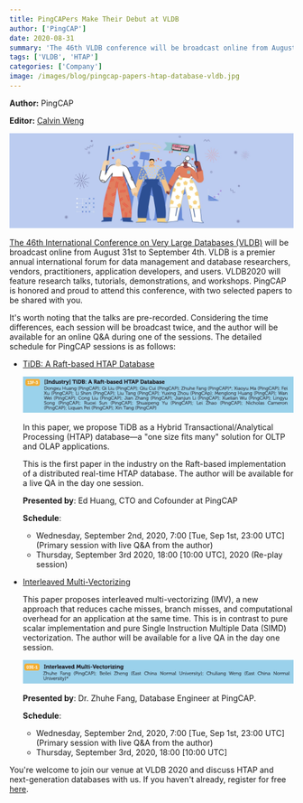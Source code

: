 ```yaml
---
title: PingCAPers Make Their Debut at VLDB
author: ['PingCAP']
date: 2020-08-31
summary: 'The 46th VLDB conference will be broadcast online from August 31st to September 4th. PingCAP is honored to attend this conference, and we will share two papers with you TiDB: A Raft-based HTAP Database and Interleaved Multi-Vectorizing.'
tags: ['VLDB', 'HTAP']
categories: ['Company']
image: /images/blog/pingcap-papers-htap-database-vldb.jpg
---
```


**Author:** PingCAP

**Editor:** [Calvin Weng](https://github.com/dcalvin)

![PingCAP shares papers about an HTAP database at VLDB](media/pingcap-papers-htap-database-vldb.jpg)

[The 46th International Conference on Very Large Databases (VLDB)](https://vldb2020.org/) will be broadcast online from August 31st to September 4th. VLDB is a premier annual international forum for data management and database researchers, vendors, practitioners, application developers, and users. VLDB2020 will feature research talks, tutorials, demonstrations, and workshops. PingCAP is honored and proud to attend this conference, with two selected papers to be shared with you.

It's worth noting that the talks are pre-recorded. Considering the time differences, each session will be broadcast twice, and the author will be available for an online Q&A during one of the sessions. The detailed schedule for PingCAP sessions is as follows:

* [TiDB: A Raft-based HTAP Database](https://vldb2020.org/program_flat.html?p=13F-2#)

    ![Authors of TiDB: A Raft-based HTAP Database](media/raft-based-htap-database-authors.jpg)

    In this paper, we propose TiDB as a Hybrid Transactional/Analytical Processing (HTAP) database—a "one size fits many" solution for OLTP and OLAP applications.

    This is the first paper in the industry on the Raft-based implementation of a distributed real-time HTAP database. The author will be available for a live QA in the day one session.

    **Presented by**: Ed Huang, CTO and Cofounder at PingCAP

    **Schedule**:

    * Wednesday, September 2nd, 2020, 7:00 [Tue, Sep 1st, 23:00 UTC] (Primary session with live Q&A from the author)
    * Thursday, September 3rd 2020, 18:00 [10:00 UTC], 2020 (Re-play session)

* [Interleaved Multi-Vectorizing](https://vldb2020.org/program_flat.html?p=03E-1)

    This paper proposes interleaved multi-vectorizing (IMV), a new approach that reduces cache misses, branch misses, and computational overhead for an application at the same time. This is in contrast to pure scalar implementation and pure Single Instruction Multiple Data (SIMD) vectorization. The author will be available for a live QA in the day one session.

    ![Interleaved Multi-Vectorizing](media/interleaved-multi-vectorizing.jpg)

    **Presented by**: Dr. Zhuhe Fang, Database Engineer at PingCAP.

    **Schedule**:

    * Wednesday, September 2nd, 2020, 7:00 [Tue, Sep 1st, 23:00 UTC] (Primary session with live Q&A from the author)
    * Thursday, September 3rd, 2020, 18:00 [10:00 UTC]

You're welcome to join our venue at VLDB 2020 and discuss HTAP and next-generation databases with us. If you haven't already, register for free [here](https://tokyo.vldb2020.org/).
